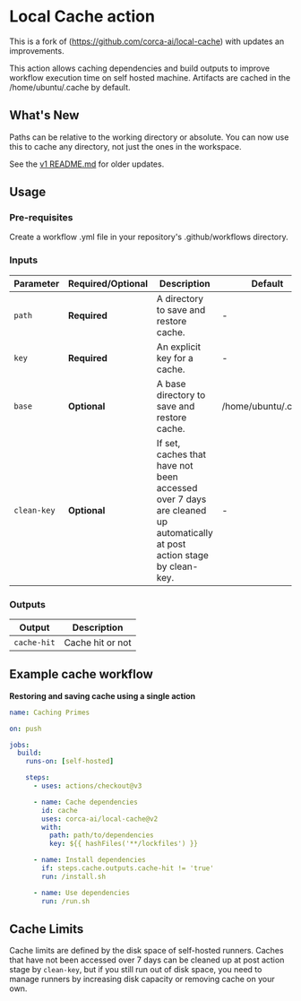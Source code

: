 # Local Cache action

This is a fork of (https://github.com/corca-ai/local-cache) with updates an improvements.

This action allows caching dependencies and build outputs to improve workflow execution time on self hosted machine.
Artifacts are cached in the /home/ubuntu/.cache by default.

## What's New

Paths can be relative to the working directory or absolute.
You can now use this to cache any directory, not just the ones in the workspace.

See the [v1 README.md](https://github.com/corca-ai/local-cache/blob/v1/README.md) for older updates.

## Usage

### Pre-requisites

Create a workflow .yml file in your repository's .github/workflows directory.

### Inputs

| Parameter   | Required/Optional | Description                                                                                                            | Default             |
| ----------- | ----------------- | ---------------------------------------------------------------------------------------------------------------------- | ------------------- |
| `path`      | **Required**      | A directory to save and restore cache.                                                                                 | -                   |
| `key`       | **Required**      | An explicit key for a cache.                                                                                           | -                   |
| `base`      | **Optional**      | A base directory to save and restore cache.                                                                            | /home/ubuntu/.cache |
| `clean-key` | **Optional**      | If set, caches that have not been accessed over 7 days are cleaned up automatically at post action stage by clean-key. | -                   |

### Outputs

| Output      | Description      |
| ----------- | ---------------- |
| `cache-hit` | Cache hit or not |

## Example cache workflow

**Restoring and saving cache using a single action**

```yaml
name: Caching Primes

on: push

jobs:
  build:
    runs-on: [self-hosted]

    steps:
      - uses: actions/checkout@v3

      - name: Cache dependencies
        id: cache
        uses: corca-ai/local-cache@v2
        with:
          path: path/to/dependencies
          key: ${{ hashFiles('**/lockfiles') }}

      - name: Install dependencies
        if: steps.cache.outputs.cache-hit != 'true'
        run: /install.sh

      - name: Use dependencies
        run: /run.sh
```

## Cache Limits

Cache limits are defined by the disk space of self-hosted runners. Caches that have not been accessed over 7 days can be cleaned up at post action stage by `clean-key`, but if you still run out of disk space, you need to manage runners by increasing disk capacity or removing cache on your own.
